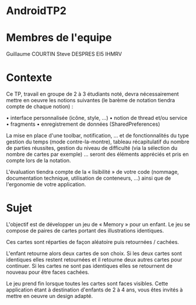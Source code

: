 # AndroidTP2

# Membres de l'equipe 

Guillaume COURTIN
Steve DESPRES
EI5 IHMRV

# Contexte

Ce TP, travail en groupe de 2 à 3 étudiants noté, devra nécessairement mettre en oeuvre les notions suivantes (le barème de notation tiendra compte de chaque notion) :

• interface personnalisée (icône, style, ...)
• notion de thread et/ou service
• fragments
• enregistrement de données (SharedPreferences)

La mise en place d'une toolbar, notification, ... et de fonctionnalités du type gestion du
temps (mode contre-la-montre), tableau récapitulatif du nombre de parties réussites,
gestion du niveau de difficulté (via la sélection du nombre de cartes par exemple) ...
seront des éléments appréciés et pris en compte lors de la notation.

L'évaluation tiendra compte de la « lisibilité » de votre code (nommage, documentation
technique, utilisation de conteneurs, ...) ainsi que de l'ergonomie de votre application.

# Sujet 

L'objectif est de développer un jeu de « Memory » pour un enfant. Le jeu se compose de
paires de cartes portant des illustrations identiques.

Ces cartes sont réparties de façon aléatoire puis retournées / cachées.

L'enfant retourne alors deux cartes de son choix. Si les deux cartes sont identiques elles
restent retournées et il retourne deux autres cartes pour continuer. Si les cartes ne sont
pas identiques elles se retournent de nouveau pour être faces cachées.

Le jeu prend fin lorsque toutes les cartes sont faces visibles.
Cette application étant à destination d'enfants de 2 à 4 ans, vous êtes invités à
mettre en oeuvre un design adapté.